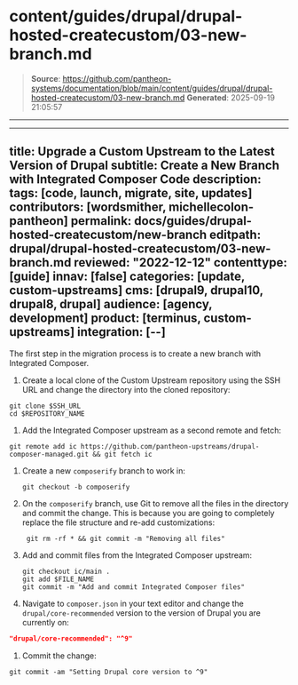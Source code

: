 # content/guides/drupal/drupal-hosted-createcustom/03-new-branch.md

> **Source**: https://github.com/pantheon-systems/documentation/blob/main/content/guides/drupal/drupal-hosted-createcustom/03-new-branch.md
> **Generated**: 2025-09-19 21:05:57

---

---
title: Upgrade a Custom Upstream to the Latest Version of Drupal
subtitle: Create a New Branch with Integrated Composer Code
description: 
tags: [code, launch, migrate, site, updates]
contributors: [wordsmither, michellecolon-pantheon]
permalink: docs/guides/drupal-hosted-createcustom/new-branch
editpath: drupal/drupal-hosted-createcustom/03-new-branch.md
reviewed: "2022-12-12"
contenttype: [guide]
innav: [false]
categories: [update, custom-upstreams]
cms: [drupal9, drupal10, drupal8, drupal]
audience: [agency, development]
product: [terminus, custom-upstreams]
integration: [--]
---

The first step in the migration process is to create a new branch with Integrated Composer.

1. Create a local clone of the Custom Upstream repository using the SSH URL and change the directory into the cloned repository:

  ```bash{promptUser:user}
  git clone $SSH_URL
  cd $REPOSITORY_NAME
  ```

1. Add the Integrated Composer upstream as a second remote and fetch:

  ```bash{promptUser:user}
  git remote add ic https://github.com/pantheon-upstreams/drupal-composer-managed.git && git fetch ic
  ```

1. Create a new `composerify` branch to work in:

   ```bash{promptUser:user}
   git checkout -b composerify
   ```

1. On the `composerify` branch, use Git to remove all the files in the directory and commit the change. This is because you are going to completely replace the file structure and re-add customizations:

   ```bash{promptUser:user}
    git rm -rf * && git commit -m "Removing all files"
    ```

1. Add and commit files from the Integrated Composer upstream:

   ```bash{promptUser:user}
   git checkout ic/main .
   git add $FILE_NAME
   git commit -m "Add and commit Integrated Composer files"
   ```

1. Navigate to `composer.json` in your text editor and change the `drupal/core-recommended` version to the version of Drupal you are currently on:

  ```json:title=upstream-configuration/composer.json
  "drupal/core-recommended": "^9"
  ```

1. Commit the change:

  ```bash{promptUser:user}
  git commit -am "Setting Drupal core version to ^9"
  ```
